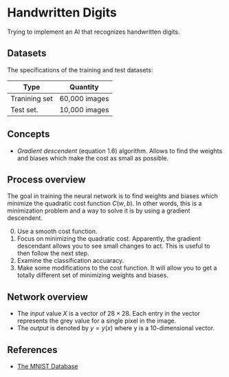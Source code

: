 # Handwritten Digits

Trying to implement an AI that recognizes handwritten digits.

## Datasets

The specifications of the training and test datasets:

| Type          | Quantity      |
|---------------|---------------|
| Tranining set | 60,000 images |
| Test set.     | 10,000 images |

## Concepts

- *Gradient descendent* (equation 1.6) algorithm. Allows to find the weights and biases which make the cost as small as possible.

## Process overview

The goal in training the neural network is to find weights and biases which minimize the quadratic cost function $C(w, b)$. In other words, this is a minimization problem and a way to solve it is by using a gradient descendent.

0. Use a smooth cost function.
1. Focus on minimizing the quadratic cost. Apparently, the gradient descendant allows you to see small changes to act. This is useful to then follow the next step.
2. Examine the classification accuaracy.
3. Make some modifications to the cost function. It will allow you to get a totally different set of minimizing weights and biases.

## Network overview

- The *input* value $X$ is a vector of $28 \times 28$. Each entry in the vector represents the grey value for a single pixel in the image.
- The *output* is denoted by $y = y(x)$ where y is a 10-dimensional vector.

## References

- [The MNIST Database](http://yann.lecun.com/exdb/mnist/)

